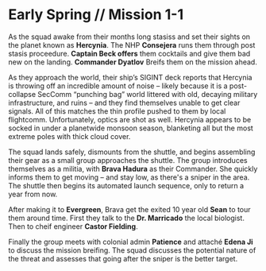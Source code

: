 # Early Spring // Mission 1-1

As the squad awake from their months long stasiss and set their sights on the planet known as **Hercynia**. The NHP **Consejera** runs them through post stasis proceedure. **Captain Beck offers** them cocktails and give them bad new on the landing. **Commander Dyatlov** Breifs them on the mission ahead. 

As they approach the world, their ship’s SIGINT deck reports that Hercynia is throwing off an incredible amount of noise – likely because it is a post-collapse SecComm “punching bag” world littered with old, decaying military infrastructure, and ruins – and they find themselves unable to get clear signals. All of this matches the thin profile pushed to them by local flightcomm. Unfortunately, optics are shot as well. Hercynia appears to be socked in under a planetwide monsoon season, blanketing all but the most extreme poles with thick cloud cover.

The squad lands safely, dismounts from the shuttle, and begins assembling their gear as a small group approaches the shuttle. The group introduces themselves as a militia, with **Brava Hadura** as their Commander. She quickly informs them to get moving – and stay low, as there's a sniper in the area. The shuttle then begins its automated launch sequence, only to return a year from now.

After making it to **Evergreen**, Brava get the exited 10 year old **Sean** to tour them around time. First they talk to the **Dr. Marricado** the local biologist. Then to cheif engineer **Castor Fielding**.

Finally the group meets with colonial admin **Patience** and attaché **Edena Ji** to discuss the mission breifing. The squad discusses the potential nature of the threat and assesses that going after the sniper is  the better target.
